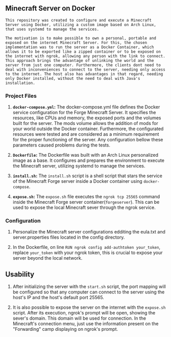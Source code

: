 ## Minecraft Server on Docker
    
    This repository was created to configure and execute a Minecraft Server using Docker, utilizing a custom image based on Arch Linux, that uses systemd to manage the services.

    The motivation is to make possible to own a personal, portable and exposed on the internet Minecraft Server. For this, the chosen implementation was to run the server as a Docker Container, which allows it to be exported like a zipped container or to be exposed on the internet with ngrok, allowing any person with the link to connect. This approach brings the advantage of unlinking the world and the server from just one computer. Furthermore, the clients dont need to deal with inconveniences to connect to the server, needing only access to the internet. The host also has advantages in that regard, needing only Docker installed, without the need to deal with Java's installation.

### Project Files

1. **`docker-compose.yml`:**
    The docker-compose.yml file defines the Docker service configuration for the Forge Minecraft Server. It specifies the resources, like CPUs and memory, the exposed ports and the volumes built for the server. The mods volume allows the addition of mods for your world outside the Docker container. Furthermore, the configurated resources were tested and are considered as a minimum requirement for the proper functioning of the server. Any configuration bellow these parameters caused problems during the tests.

3. **`Dockerfile`:**
    The Dockerfile was built with an Arch Linux personalized image as a base. It configures and prepares the environment to execute the Minecraft server, utilizing systemd to manage the services.

4. **`install.sh`:**
    The `install.sh` script is a shell script that stars the service of the Minecraft Forge server inside a Docker container using `docker-compose`.

5. **`expose.sh`:**
    The `expose.sh` file executes the `ngrok tcp 25565` command inside the Minecraft Forge server container(`forgeserver`). This can be used to expose the local Minecraft sever through the ngrok service.

### Configuration

1. Personalize the Minecraft server configurations edditing the eula.txt and server.properties files located in the config directory.

2. In the Dockerfile, on line `RUN ngrok config add-authtoken your_token`, replace `your_token` with your ngrok token, this is crucial to expose your server beyond the local network.

## Usability

1. After initializing the server with the `start.sh` script, the port mapping will be configured so that any computer can connect to the server using the host's IP and the host's default port 25565. 

2. It is also possible to expose the server on the internet with the `expose.sh` script. After its execution, ngrok's prompt will be open, showing the sever's domain. This domain will be used for connection. In the Minecraft's connection menu, just use the information present on the "Forwarding" camp displaying on ngrok's prompt.